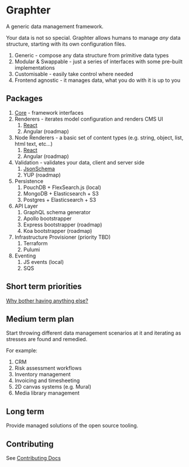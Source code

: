 # Graphter
A generic data management framework.

Your data is not so special. Graphter allows humans to manage _any_ data structure, starting with its own configuration files.

1. Generic - compose any data structure from primitive data types
1. Modular & Swappable - just a series of interfaces with some pre-built implementations
1. Customisable - easily take control where needed
1. Frontend agnostic - it manages data, what you do with it is up to you

## Packages
1. [Core](packages/core/README.md) - framework interfaces
1. Renderers - iterates model configuration and renders CMS UI
    1. [React](packages/renderer-react/README.md)
    1. Angular (roadmap)
1. Node Renderers - a basic set of content types (e.g. string, object, list, html text, etc...)
    1. [React](packages/renderer-component-library-react/README.md)
    1. Angular (roadmap)
1. Validation - validates your data, client and server side
    1. [JsonSchema](packages/validator-jsonschema/README.md)
    1. YUP (roadmap)
1. Persistence
    1. PouchDB + FlexSearch.js (local)
    1. MongoDB + Elasticsearch + S3
    1. Postgres + Elasticsearch + S3
1. API Layer
    1. GraphQL schema generator
    1. Apollo bootstrapper
    1. Express bootstrapper (roadmap)
    1. Koa bootstrapper (roadmap)
1. Infrastructure Provisioner (priority TBD)
    1. Terraform
    1. Pulumi
1. Eventing
    1. JS events (local)
    1. SQS
    
## Short term priorities
[Why bother having anything else?](./docs/short-term-priorities.md)

## Medium term plan
Start throwing different data management scenarios at it and iterating as stresses are found and remedied.

For example:
1. CRM
1. Risk assessment workflows 
1. Inventory management
1. Invoicing and timesheeting 
1. 2D canvas systems (e.g. Mural) 
1. Media library management

## Long term
Provide managed solutions of the open source tooling.
    
## Contributing
See [Contributing Docs](./docs/contributing.md)